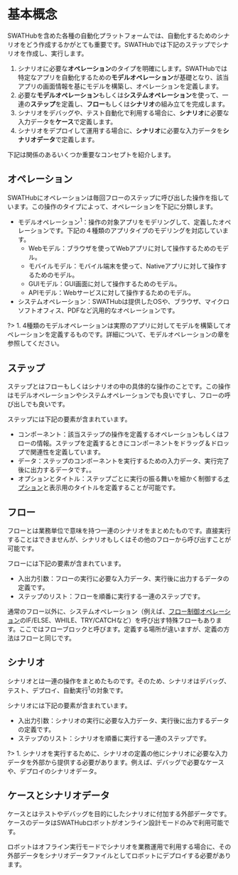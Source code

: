 基本概念
===

SWATHubを含めた各種の自動化プラットフォームでは、自動化するためのシナリオをどう作成するかがとても重要です。SWATHubでは下記のステップでシナリオを作成し、実行します。

1. シナリオに必要な**オペレーション**のタイプを明確にします。SWATHubでは特定なアプリを自動化するための**モデルオペレーション**が基礎となり、該当アプリの画面情報を基にモデルを構築し、オペレーションを定義します。
1. 必要な**モデルオペレーション**もしくは**システムオペレーション**を使って、一連の**ステップ**を定義し、**フロー**もしくは**シナリオ**の組み立てを完成します。
1. シナリオをデバッグや、テスト自動化で利用する場合に、**シナリオ**に必要な入力データを**ケース**で定義します。
1. シナリオをデプロイして運用する場合に、**シナリオ**に必要な入力データを**シナリオデータ**で定義します。

下記は関係のあるいくつか重要なコンセプトを紹介します。

オペレーション
---

SWATHubにオペレーションは毎回フローのステップに呼び出した操作を指しています。この操作のタイプによって、オペレーションを下記に分類します。

* モデルオペレーション<sup>1</sup>：操作の対象アプリをモデリングして、定義したオペレーションです。下記の４種類のアプリタイプのモデリングを対応しています。
  * Webモデル：ブラウザを使ってWebアプリに対して操作するためのモデル。
  * モバイルモデル：モバイル端末を使って、Nativeアプリに対して操作するためのモデル。
  * GUIモデル：GUI画面に対して操作するためのモデル。
  * APIモデル：Webサービスに対して操作するためのモデル。
* システムオペレーション：SWATHubは提供したOSや、ブラウザ、マイクロソフトオフィス、PDFなど汎用的なオペレーションです。

?> 1. 4種類のモデルオペレーションは実際のアプリに対してモデルを構築してオペレーションを定義するものです。詳細について、モデルオペレーションの章を参照してください。

ステップ
---

ステップとはフローもしくはシナリオの中の具体的な操作のことです。この操作はモデルオペレーションやシステムオペレーションでも良いですし、フローの呼び出しでも良いです。

ステップには下記の要素が含まれています。

* コンポーネント：該当ステップの操作を定義するオペレーションもしくはフローの情報。ステップを定義するときにコンポーネントをドラッグ＆ドロップで関連性を定義しています。
* データ：ステップのコンポーネントを実行するための入力データ、実行完了後に出力するデータです。。
* オプションとタイトル：ステップごとに実行の振る舞いを細かく制御する[オプション](flow_step_option)と表示用のタイトルを定義することが可能です。

フロー
---

フローとは業務単位で意味を持つ一連のシナリオをまとめたものです。直接実行することはできませんが、シナリオもしくはその他のフローから呼び出すことが可能です。

フローには下記の要素が含まれています。

* 入出力引数：フローの実行に必要な入力データ、実行後に出力するデータの定義です。
* ステップのリスト：フローを順番に実行する一連のステップです。

通常のフロー以外に、システムオペレーション（例えば、[フロー制御オペレーション](sop_control)のIF/ELSE、WHILE、TRY/CATCHなど）を呼び出す特殊フローもあります。ここではフローブロックと呼びます。定義する場所が違いますが、定義の方法はフローと同じです。

シナリオ
---

シナリオとは一連の操作をまとめたものです。そのため、シナリオはデバッグ、テスト、デプロイ、自動実行<sup>1</sup>の対象です。

シナリオには下記の要素が含まれています。

* 入出力引数：シナリオの実行に必要な入力データ、実行後に出力するデータの定義です。
* ステップのリスト：シナリオを順番に実行する一連のステップです。

?> 1. シナリオを実行するために、シナリオの定義の他にシナリオに必要な入力データを外部から提供する必要があります。例えば、デバッグで必要なケースや、デプロイのシナリオデータ。

ケースとシナリオデータ
---

ケースとはテストやデバッグを目的にしたシナリオに付加する外部データです。ケースのデータはSWATHubロボットがオンライン設計モードのみで利用可能です。

ロボットはオフライン実行モードでシナリオを業務運用で利用する場合に、その外部データをシナリオデータファイルとしてロボットにデプロイする必要があります。